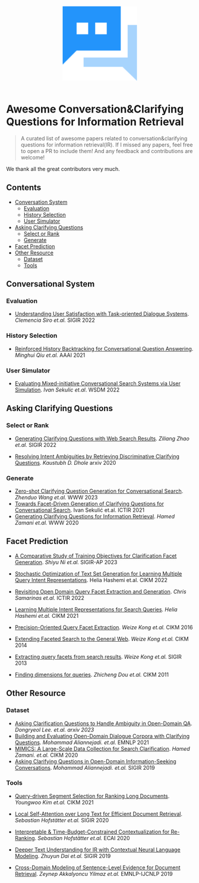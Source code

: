 <p align="center">
  <br>
  <img width="200" src="./imgs/logo.svg" alt="logo of awesome repository">
  <br>
  <br>
</p>

# Awesome Conversation&Clarifying Questions for Information Retrieval

> A curated list of awesome papers related to conversation&clarifying questions for information retrieval(IR). If I missed any papers, feel free to open a PR to include them! And any feedback and contributions are welcome! 

We thank all the great contributors very much.

## Contents

- [Conversation System](#conversational-system)
  * [Evaluation](#evaluation)        
  * [History Selection](#history-selection) 
  * [User Simulator](#user-simulator) 
- [Asking Clarifying Questions](#asking-clarifying-questions)
  - [Select or Rank](#select-or-rank) 
  - [Generate](#generate) 
- [Facet Prediction](#facet-prediction) 
- [Other Resource](#other-resource)
  - [Dataset](#dataset)
  - [Tools](#tools)


## Conversational System

### Evaluation

- [Understanding User Satisfaction with Task-oriented Dialogue Systems](https://arxiv.org/pdf/2204.12195.pdf). *Clemencia Siro et.al.* SIGIR 2022

### History Selection

- [Reinforced History Backtracking for Conversational Question Answering](https://ojs.aaai.org/index.php/AAAI/article/view/17617). *Minghui Qiu et.al.* AAAI 2021

### User Simulator

- [Evaluating Mixed-initiative Conversational Search Systems via User Simulation](https://arxiv.org/pdf/2204.08046v2.pdf). *Ivan Sekulic et.al*. WSDM 2022

## Asking Clarifying Questions
### Select or Rank

- [Generating Clarifying Questions with Web Search Results](https://dl.acm.org/doi/10.1145/3477495.3531981). *Ziliang Zhao et.al.* SIGIR 2022

- [Resolving Intent Ambiguities by Retrieving Discriminative Clarifying Questions](https://arxiv.org/abs/2008.07559v1). *Kaustubh D. Dhole* arxiv 2020

### Generate

- [Zero-shot Clarifying Question Generation for Conversational Search](https://arxiv.org/abs/2301.12660). *Zhenduo Wang et.al.* WWW 2023
- [Towards Facet-Driven Generation of Clarifying Questions for Conversational Search](https://dl.acm.org/doi/10.1145/3471158.3472257). Ivan Sekulić et.al. ICTIR 2021
- [Generating Clarifying Questions for Information Retrieval](https://www.microsoft.com/en-us/research/uploads/prod/2020/01/webconf-2020-camera-zamani-et-al.pdf). *Hamed Zamani et.al.* WWW 2020

## Facet Prediction

- [A Comparative Study of Training Objectives for Clarification Facet Generation](https://arxiv.org/pdf/2310.00703v1.pdf). *Shiyu Ni et.al.* SIGIR-AP 2023

- [Stochastic Optimization of Text Set Generation for Learning Multiple Query Intent Representations](https://dl.acm.org/doi/10.1145/3511808.3557666). Helia Hashemi et.al. CIKM 2022

- [Revisiting Open Domain Query Facet Extraction and Generation](https://dl.acm.org/doi/abs/10.1145/3539813.3545138). *Chris Samarinas et.al.* ICTIR 2022
- [Learning Multiple Intent Representations for Search Queries](https://dl.acm.org/doi/pdf/10.1145/3459637.3482445). *Helia Hashemi et.al.* CIKM 2021
- [Precision-Oriented Query Facet Extraction](https://dl.acm.org/doi/pdf/10.1145/2983323.2983824). *Weize Kong et.al.* CIKM 2016
- [Extending Faceted Search to the General Web](https://dl.acm.org/doi/pdf/10.1145/2661829.2661964). *Weize Kong et.al.* CIKM 2014
- [Extracting query facets from search results](https://dl.acm.org/doi/pdf/10.1145/2484028.2484097). *Weize Kong et.al.* SIGIR 2013
- [Finding dimensions for queries](https://dl.acm.org/doi/10.1145/2063576.2063767). *Zhicheng Dou et.al.* CIKM 2011

## Other Resource

### Dataset

- [Asking Clarification Questions to Handle Ambiguity in Open-Domain QA](https://arxiv.org/abs/2305.13808). *Dongryeol Lee. et.al. arxiv 2023*
- [Building and Evaluating Open-Domain Dialogue Corpora with Clarifying Questions](https://arxiv.org/abs/2109.05794). *Mohammad Aliannejadi. et.al.* EMNLP 2021
- [MIMICS: A Large-Scale Data Collection for Search Clarification](https://arxiv.org/pdf/2006.10174.pdf). *Hamed Zamani. et.al.* CIKM 2020
- [Asking Clarifying Questions in Open-Domain Information-Seeking Conversations](https://arxiv.org/abs/1907.06554). *Mohammad Aliannejadi. et.al.* SIGIR 2019

### Tools

- [Query-driven Segment Selection for Ranking Long Documents](https://arxiv.org/abs/2109.04611v1). *Youngwoo Kim et.al.* CIKM 2021
- [Local Self-Attention over Long Text for Efficient Document Retrieval](https://arxiv.org/abs/2005.04908). *Sebastian Hofstätter et.al.* SIGIR 2020
- [Interpretable & Time-Budget-Constrained Contextualization for Re-Ranking](https://arxiv.org/abs/2002.01854). *Sebastian Hofstätter et.al.* ECAI 2020

- [Deeper Text Understanding for IR with Contextual Neural Language Modeling](https://arxiv.org/abs/1905.09217v1). *Zhuyun Dai et.al.* SIGIR 2019                

- [Cross-Domain Modeling of Sentence-Level Evidence for Document Retrieval](https://aclanthology.org/D19-1352/). *Zeynep Akkalyoncu Yilmaz et.al.* EMNLP-IJCNLP 2019
